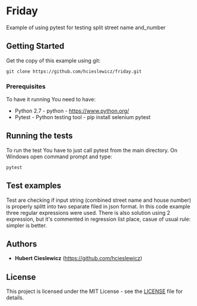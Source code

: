 # Friday
Example of using pytest for testing split street name and_number

## Getting Started

Get the copy of this example using git:
```
git clone https://github.com/hcieslewicz/friday.git
```

### Prerequisites

To have it running You need to have:
* Python 2.7 - python - https://www.python.org/
* Pytest - Python testing tool - pip install selenium pytest

## Running the tests

To run the test You have to just call pytest from the main directory. On Windows open command prompt and type:

```
pytest 
```

## Test examples
Test are checking if input string (combined street name and house number) is properly splitt into two separate filed in json format.
In this code example three regular expressions were used. There is also solution using 2 expression, but it's commented in regression list place, casue of usual rule: simpler is better.


## Authors

* **Hubert Cieslewicz** (https://github.com/hcieslewicz)


## License

This project is licensed under the MIT License - see the [LICENSE](LICENSE) file for details.
